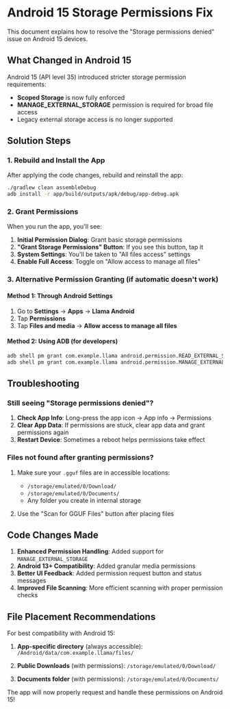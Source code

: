 # Android 15 Storage Permissions Fix

This document explains how to resolve the "Storage permissions denied" issue on Android 15 devices.

## What Changed in Android 15

Android 15 (API level 35) introduced stricter storage permission requirements:
- **Scoped Storage** is now fully enforced
- **MANAGE_EXTERNAL_STORAGE** permission is required for broad file access
- Legacy external storage access is no longer supported

## Solution Steps

### 1. Rebuild and Install the App
After applying the code changes, rebuild and reinstall the app:

```bash
./gradlew clean assembleDebug
adb install -r app/build/outputs/apk/debug/app-debug.apk
```

### 2. Grant Permissions
When you run the app, you'll see:

1. **Initial Permission Dialog**: Grant basic storage permissions
2. **"Grant Storage Permissions" Button**: If you see this button, tap it
3. **System Settings**: You'll be taken to "All files access" settings
4. **Enable Full Access**: Toggle on "Allow access to manage all files"

### 3. Alternative Permission Granting (if automatic doesn't work)

#### Method 1: Through Android Settings
1. Go to **Settings** → **Apps** → **Llama Android**
2. Tap **Permissions**
3. Tap **Files and media** → **Allow access to manage all files**

#### Method 2: Using ADB (for developers)
```bash
adb shell pm grant com.example.llama android.permission.READ_EXTERNAL_STORAGE
adb shell pm grant com.example.llama android.permission.MANAGE_EXTERNAL_STORAGE
```

## Troubleshooting

### Still seeing "Storage permissions denied"?

1. **Check App Info**: Long-press the app icon → App info → Permissions
2. **Clear App Data**: If permissions are stuck, clear app data and grant permissions again
3. **Restart Device**: Sometimes a reboot helps permissions take effect

### Files not found after granting permissions?

1. Make sure your `.gguf` files are in accessible locations:
   - `/storage/emulated/0/Download/`
   - `/storage/emulated/0/Documents/`
   - Any folder you create in internal storage

2. Use the "Scan for GGUF Files" button after placing files

## Code Changes Made

1. **Enhanced Permission Handling**: Added support for `MANAGE_EXTERNAL_STORAGE`
2. **Android 13+ Compatibility**: Added granular media permissions
3. **Better UI Feedback**: Added permission request button and status messages
4. **Improved File Scanning**: More efficient scanning with proper permission checks

## File Placement Recommendations

For best compatibility with Android 15:

1. **App-specific directory** (always accessible):
   `/Android/data/com.example.llama/files/`

2. **Public Downloads** (with permissions):
   `/storage/emulated/0/Download/`

3. **Documents folder** (with permissions):
   `/storage/emulated/0/Documents/`

The app will now properly request and handle these permissions on Android 15! 